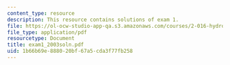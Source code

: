 ```yaml
---
content_type: resource
description: This resource contains solutions of exam 1.
file: https://ol-ocw-studio-app-qa.s3.amazonaws.com/courses/2-016-hydrodynamics-13-012-fall-2005/1b66b69e888020bf67a5cda3f77fb258_exam1_2003soln.pdf
file_type: application/pdf
resourcetype: Document
title: exam1_2003soln.pdf
uid: 1b66b69e-8880-20bf-67a5-cda3f77fb258
---
```

